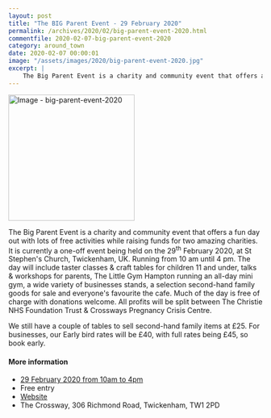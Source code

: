 ```yaml
---
layout: post
title: "The BIG Parent Event - 29 February 2020"
permalink: /archives/2020/02/big-parent-event-2020.html
commentfile: 2020-02-07-big-parent-event-2020
category: around_town
date: 2020-02-07 00:00:01
image: "/assets/images/2020/big-parent-event-2020.jpg"
excerpt: |
    The Big Parent Event is a charity and community event that offers a fun day out with lots of free activities while raising funds for two amazing charities. It is currently a one-off event being held on the 29<sup>th</sup> February 2020, at St Stephen's Church, Twickenham, UK.
---
```

<a href="/assets/images/2020/big-parent-event-2020.jpg" title="Click
for a larger image"><img src="/assets/images/2020/big-parent-event-2020-thumb.jpg" width="250" alt="Image - big-parent-event-2020"  class="photo right"/></a>

The Big Parent Event is a charity and community event that offers a fun day out with lots of free activities while raising funds for two amazing charities. It is currently a one-off event being held on the 29<sup>th</sup> February 2020, at St Stephen's Church, Twickenham, UK. Running from 10 am until 4 pm. The day will include taster classes & craft tables for children 11 and under, talks & workshops for parents, The Little Gym Hampton running an all-day mini gym, a wide variety of businesses stands, a selection second-hand family goods for sale and everyone's favourite the cafe. Much of the day is free of charge with donations welcome. All profits will be split between The Christie NHS Foundation Trust & Crossways Pregnancy Crisis Centre.

We still have a couple of tables to sell second-hand family items at &pound;25. For businesses, our Early bird rates will be &pound;40, with full rates being &pound;45, so book early.

#### More information

- [29 February 2020 from 10am to 4pm](https://stmargarets.london/event/event/200705147467)
- Free entry
- [Website](https://www.thebigparentevent.com/)
- The Crossway, 306 Richmond Road, Twickenham, TW1 2PD
